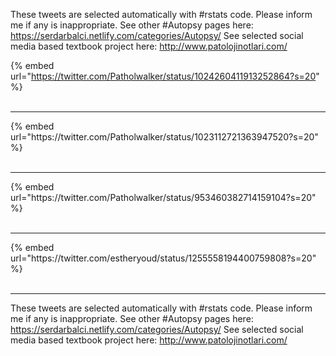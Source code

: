 

These tweets are selected automatically with #rstats code. Please inform me if any is inappropriate.
See other #Autopsy pages here: https://serdarbalci.netlify.com/categories/Autopsy/ 
See selected social media based textbook project here: http://www.patolojinotlari.com/

{% embed url="https://twitter.com/Patholwalker/status/1024260411913252864?s=20" %}<br>
<br>
<hr>
{% embed url="https://twitter.com/Patholwalker/status/1023112721363947520?s=20" %}<br>
<br>
<hr>
{% embed url="https://twitter.com/Patholwalker/status/953460382714159104?s=20" %}<br>
<br>
<hr>
{% embed url="https://twitter.com/estheryoud/status/1255558194400759808?s=20" %}<br>
<br>
<hr>


These tweets are selected automatically with #rstats code. Please inform me if any is inappropriate.
See other #Autopsy pages here: https://serdarbalci.netlify.com/categories/Autopsy/ 
See selected social media based textbook project here: http://www.patolojinotlari.com/
